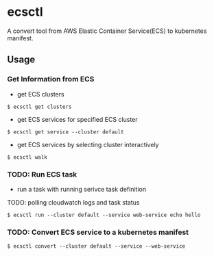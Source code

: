 # ecsctl

A convert tool from AWS Elastic Container Service(ECS) to kubernetes manifest.

## Usage

### Get Information from ECS

* get ECS clusters

```console
$ ecsctl get clusters
```

* get ECS services for specified ECS cluster

```console
$ ecsctl get service --cluster default
```

* get ECS services by selecting cluster interactively

```console
$ ecsctl walk
```

### TODO: Run ECS task

* run a task with running serivce task definition

TODO: polling cloudwatch logs and task status

```console
$ ecsctl run --cluster default --service web-service echo hello
```

### TODO: Convert ECS service to a kubernetes manifest

```console
$ ecsctl convert --cluster default --service --web-service
```
